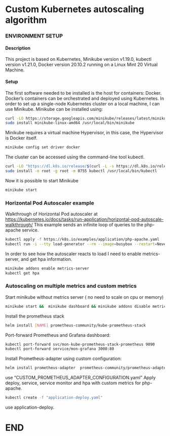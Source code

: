 # Custom Kubernetes autoscaling algorithm
### ENVIRONMENT SETUP
#### Description
This project is based on Kubernetes, Minikube version v1.19.0, kubectl version v1.21.0, Docker version 20.10.2 running on a Linux Mint 20 Virtual Machine.
#### Setup 
The first software needed to be installed is the host for containers: Docker.
Docker’s containers can be orchestrated and deployed using Kubernetes. In order to set up a single-node Kubernetes cluster on a local machine, I can use Minikube.
Minikube can be installed using:
```sh
curl -LO https://storage.googleapis.com/minikube/releases/latest/minikube-linux-amd64
sudo install minikube-linux-amd64 /usr/local/bin/minikube
```
Minikube requires a virtual machine Hypervisor, in this case, the Hypervisor is Docker itself.
```sh
minikube config set driver docker
```
The cluster can be accessed using the command-line tool kubectl.
```sh
curl -LO "https://dl.k8s.io/release/$(curl -L -s https://dl.k8s.io/release/stable.txt)/bin/linux/amd64/kubectl"
sudo install -o root -g root -m 0755 kubectl /usr/local/bin/kubectl
```
Now it is possible to start Minikube
```sh
minikube start
```
### Horizontal Pod Autoscaler example
Walkthrough of Horizontal Pod autoscaler at https://kubernetes.io/docs/tasks/run-application/horizontal-pod-autoscale-walkthrough/
This example sends an infinite loop of queries to the php-apache service.
```sh
kubectl apply -f https://k8s.io/examples/application/php-apache.yaml
kubectl run -i --tty load-generator --rm --image=busybox --restart=Never -- /bin/sh -c "while sleep 0.01; do wget -q -O- http://php-apache; done"
```
In order to see  how the autoscaler reacts to load I need to enable metrics-server, and get hpa information.
```sh
minikube addons enable metrics-server
kubectl get hpa
```
### Autoscaling on multiple metrics and custom metrics
Start minikube without metrics server ( no need to scale on cpu or memory)
```sh
minikube start &&  minikube dashboard && minikube addons disable metrics-server
```
Install the prometheus stack
```sh
helm install [NAME] prometheus-community/kube-prometheus-stack
```
Port-forward Prometheus and Grafana dashboard:
```sh
kubectl port-forward svc/mon-kube-prometheus-stack-prometheus 9090
kubectl port-forward service/mon-grafana 3000:80
```
Install Prometheus-adapter using custom configuration:
```sh
helm install prometheus-adapter  prometheus-community/prometheus-adapter -f “CUSTOM_PROMETHEUS_ADAPTER_CONFIGURATION.yaml”
```
use “CUSTOM_PROMETHEUS_ADAPTER_CONFIGURATION.yaml”
Apply deploy, service, service monitor and hpa with custom metrics for php-apache.
```sh
kubectl create -f "application-deploy.yaml"
```
use application-deploy.

# END
